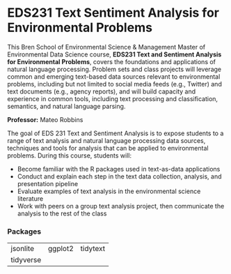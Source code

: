 # EDS231 Text Sentiment Analysis for Environmental Problems

This Bren School of Environmental Science & Management Master of Environmental Data Science course, **EDS231 Text and Sentiment Analysis for Environmental Problems**, covers the foundations and applications of natural language processing. Problem sets and class projects will leverage common and emerging text-based data sources relevant to environmental problems, including but not limited to social media feeds (e.g., Twitter) and text documents (e.g., agency reports), and will build capacity and experience in common tools, including text processing and classification, semantics, and natural language parsing.

**Professor:** Mateo Robbins 

The goal of EDS 231 Text and Sentiment Analysis is to expose students to a range of text analysis and natural language processing data sources, techniques and tools for analysis that can be applied to environmental problems. During this course, students will:

- Become familiar with the R packages used in text-as-data applications
- Conduct and explain each step in the text data collection, analysis, and presentation pipeline
- Evaluate examples of text analysis in the environmental science literature
- Work with peers on a group text analysis project, then communicate the analysis to the rest of the class

### Packages

|           |            |         |
| --------- | -----------| --------|
| jsonlite  | ggplot2    | tidytext| 
| tidyverse |            |         |

